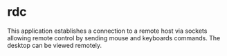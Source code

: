 rdc
===

This application establishes a connection to a remote host via sockets allowing 
remote control by sending mouse and keyboards commands. The desktop can be viewed 
remotely.
